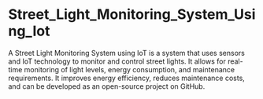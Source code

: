 <h1 align="left">Street_Light_Monitoring_System_Using_Iot </h1>
A Street Light Monitoring System using IoT is a system that uses sensors and IoT technology to monitor and control street lights. It allows for real-time monitoring of light levels, energy consumption, and maintenance requirements. It improves energy efficiency, reduces maintenance costs, and can be developed as an open-source project on GitHub.
